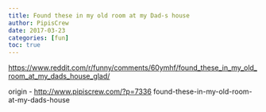 ```yaml
---
title: Found these in my old room at my Dad-s house
author: PipisCrew
date: 2017-03-23
categories: [fun]
toc: true
---
```


https://www.reddit.com/r/funny/comments/60ymhf/found_these_in_my_old_room_at_my_dads_house_glad/

origin - http://www.pipiscrew.com/?p=7336 found-these-in-my-old-room-at-my-dads-house